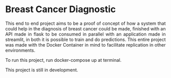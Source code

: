 # Breast Cancer Diagnostic

<p align="justify">This end to end project aims to be a proof of concept of how a system that could help in the diagnosis of breast cancer could be made, finished with an API made in flask to be consumed in parallel with an application made in streamlit, in both it is possible to train and do predictions. This entire project was made with the Docker Container in mind to facilitate replication in other environments.</p>
<p align="justify">To run this project, run docker-compose up at terminal.</p>
<p align="justify">This project is still in development.</p>
